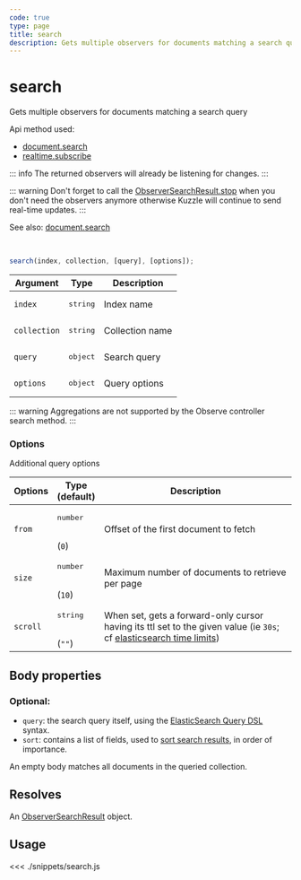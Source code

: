 ```yaml
---
code: true
type: page
title: search
description: Gets multiple observers for documents matching a search query
---
```


# search

Gets multiple observers for documents matching a search query

Api method used:
 - [document.search](/sdk/js/7/controllers/document/search)
 - [realtime.subscribe](/sdk/js/7/controllers/realtime/subscribe)

::: info
The returned observers will already be listening for changes.
:::

::: warning 
Don't forget to call the [ObserverSearchResult.stop](/sdk/js/7/core-classes/observer-search-result/stop) when you don't need the observers anymore otherwise Kuzzle will continue to send real-time updates.
:::


See also: [document.search](/sdk/js/7/controllers/document/search)

<br/>

```js
search(index, collection, [query], [options]);
```

| Argument     | Type              | Description     |
|--------------|-------------------|-----------------|
| `index`      | <pre>string</pre> | Index name      |
| `collection` | <pre>string</pre> | Collection name |
| `query`      | <pre>object</pre> | Search query    |
| `options`    | <pre>object</pre> | Query options   |

::: warning
Aggregations are not supported by the Observe controller search method.
:::

### Options

Additional query options

| Options  | Type<br/>(default)           | Description                                                                                                                                                                                                       |
|----------|------------------------------|-------------------------------------------------------------------------------------------------------------------------------------------------------------------------------------------------------------------|
| `from`   | <pre>number</pre><br/>(`0`)  | Offset of the first document to fetch                                                                                                                                                                             |
| `size`   | <pre>number</pre><br/>(`10`) | Maximum number of documents to retrieve per page                                                                                                                                                                  |
| `scroll` | <pre>string</pre><br/>(`""`) | When set, gets a forward-only cursor having its ttl set to the given value (ie `30s`; cf [elasticsearch time limits](https://www.elastic.co/guide/en/elasticsearch/reference/7.3/common-options.html#time-units)) |


## Body properties

### Optional:

- `query`: the search query itself, using the [ElasticSearch Query DSL](https://www.elastic.co/guide/en/elasticsearch/reference/7.3/query-dsl.html) syntax.
- `sort`: contains a list of fields, used to [sort search results](https://www.elastic.co/guide/en/elasticsearch/reference/7.3/search-request-sort.html), in order of importance.

An empty body matches all documents in the queried collection.

## Resolves

An [ObserverSearchResult](/sdk/js/7/core-classes/observer-search-result) object.

## Usage

<<< ./snippets/search.js
